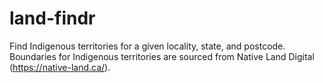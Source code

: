 # land-findr

Find Indigenous territories for a given locality, state, and postcode. Boundaries for Indigenous territories are sourced from Native Land Digital (https://native-land.ca/).
